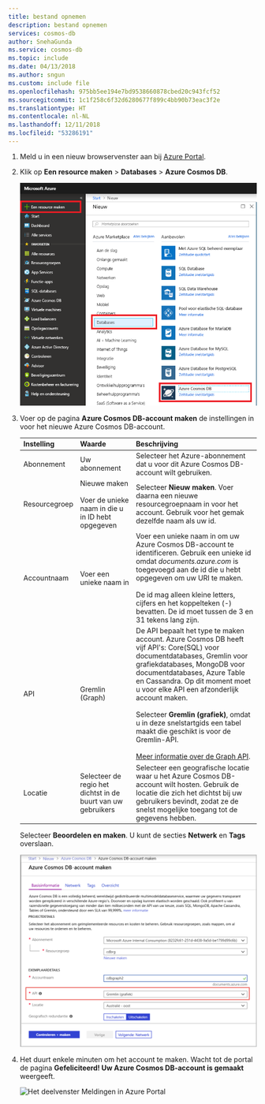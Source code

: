 ```yaml
---
title: bestand opnemen
description: bestand opnemen
services: cosmos-db
author: SnehaGunda
ms.service: cosmos-db
ms.topic: include
ms.date: 04/13/2018
ms.author: sngun
ms.custom: include file
ms.openlocfilehash: 975bb5ee194e7bd9538660878cbed20c943fcf52
ms.sourcegitcommit: 1c1f258c6f32d6280677f899c4bb90b73eac3f2e
ms.translationtype: HT
ms.contentlocale: nl-NL
ms.lasthandoff: 12/11/2018
ms.locfileid: "53286191"
---
```

1. Meld u in een nieuw browservenster aan bij [Azure Portal](https://portal.azure.com/).

2. Klik op **Een resource maken** > **Databases** > **Azure Cosmos DB**.
   
   ![Het deelvenster Databases in Azure Portal](./media/cosmos-db-create-dbaccount-graph/create-nosql-db-databases-json-tutorial-1.png)

3. Voer op de pagina **Azure Cosmos DB-account maken** de instellingen in voor het nieuwe Azure Cosmos DB-account. 

    Instelling|Waarde|Beschrijving
    ---|---|---
    Abonnement|Uw abonnement|Selecteer het Azure-abonnement dat u voor dit Azure Cosmos DB-account wilt gebruiken. 
    Resourcegroep|Nieuwe maken<br><br>Voer de unieke naam in die u in ID hebt opgegeven|Selecteer **Nieuw maken**. Voer daarna een nieuwe resourcegroepnaam in voor het account. Gebruik voor het gemak dezelfde naam als uw id. 
    Accountnaam|Voer een unieke naam in|Voer een unieke naam in om uw Azure Cosmos DB-account te identificeren. Gebruik een unieke id omdat *documents.azure.com* is toegevoegd aan de id die u hebt opgegeven om uw URI te maken.<br><br>De id mag alleen kleine letters, cijfers en het koppelteken (-) bevatten. De id moet tussen de 3 en 31 tekens lang zijn.
    API|Gremlin (Graph)|De API bepaalt het type te maken account. Azure Cosmos DB heeft vijf API's: Core(SQL) voor documentdatabases, Gremlin voor grafiekdatabases, MongoDB voor documentdatabases, Azure Table en Cassandra. Op dit moment moet u voor elke API een afzonderlijk account maken. <br><br>Selecteer **Gremlin (grafiek)**, omdat u in deze snelstartgids een tabel maakt die geschikt is voor de Gremlin-API. <br><br>[Meer informatie over de Graph API](../articles/cosmos-db/graph-introduction.md).|
    Locatie|Selecteer de regio het dichtst in de buurt van uw gebruikers|Selecteer een geografische locatie waar u het Azure Cosmos DB-account wilt hosten. Gebruik de locatie die zich het dichtst bij uw gebruikers bevindt, zodat ze de snelst mogelijke toegang tot de gegevens hebben.

    Selecteer **Beoordelen en maken**. U kunt de secties **Netwerk** en **Tags** overslaan. 

    ![De blade Nieuw account voor Azure Cosmos DB](./media/cosmos-db-create-dbaccount-graph/azure-cosmos-db-create-new-account.png)

4. Het duurt enkele minuten om het account te maken. Wacht tot de portal de pagina **Gefeliciteerd! Uw Azure Cosmos DB-account is gemaakt** weergeeft.

    ![Het deelvenster Meldingen in Azure Portal](./media/cosmos-db-create-dbaccount-graph/azure-cosmos-db-graph-created.png)